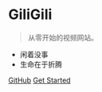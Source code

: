 # GiliGili

> 从零开始的视频网站。

- 闲着没事
- 生命在于折腾

[GitHub](https://github.com/jiehaot/giligili)
[Get Started]()
